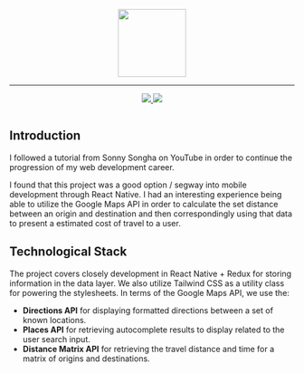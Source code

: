 <p></p>

<div align="center">
  <img src="https://links.papareact.com/gzs" width="120"></img>
</div>

---

<p align="center" style="padding-bottom:14px">
  <a href="https://www.linkedin.com/in/h98tran/">
    <img src="https://img.shields.io/badge/linkedin-%230077B5.svg?&style=for-the-badge&logo=linkedin&logoColor=white" />
  </a>
  <a href="https://www.youtube.com/watch?v=bvn_HYpix6s">
     <img src="https://img.shields.io/badge/tutorial-%230A0A0A.svg?&style=for-the-badge&logo=dev-dot-to&logoColor=white" />
  </a>
</p>

<h2>Introduction</h2>
<div>
  <p>I followed a tutorial from Sonny Songha on YouTube in order to continue the progression of my web development career.</p>
  <p>I found that this project was a good option / segway into mobile development through React Native. I had an interesting experience being able to utilize the Google Maps API in order to calculate the set distance between an origin and destination and then correspondingly using that data to present a estimated cost of travel to a user.</p>
</div>

<h2>Technological Stack</h2>
<div>
  <p>The project covers closely development in React Native + Redux for storing information in the data layer. We also utilize Tailwind CSS as a utility class for powering the stylesheets. In terms of the Google Maps API, we use the:</p>
  <ul>
    <li><b>Directions API</b> for displaying formatted directions between a set of known locations.</li>
    <li><b>Places API</b> for retrieving autocomplete results to display related to the user search input.</li>
    <li><b>Distance Matrix API</b> for retrieving the travel distance and time for a matrix of origins and destinations. </li>
  </ul>
</div>
